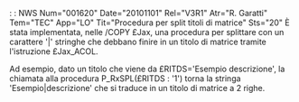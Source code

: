  :  : NWS Num="001620" Date="20101101" Rel="V3R1" Atr="R. Garatti" Tem="TEC" App="LO" Tit="Procedura per split titoli di matrice" Sts="20"
È stata implementata, nelle /COPY £Jax, una procedura per splittare con un carattere '|' stringhe che debbano finire in un titolo di matrice tramite l'istruzione £Jax_ACOL.

Ad esempio, dato un titolo che viene da £RITDS='Esempio descrizione', la chiamata alla procedura P_RxSPL(£RITDS : '1') torna la stringa 'Esempio|descrizione' che si traduce in un titolo di matrice a 2 righe.
